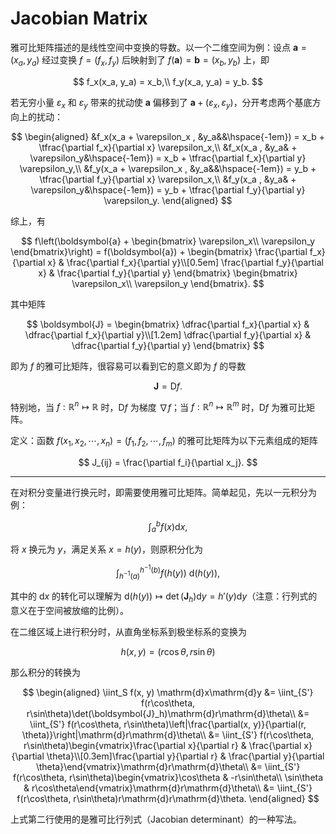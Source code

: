 # Jacobian Matrix

雅可比矩阵描述的是线性空间中变换的导数。以一个二维空间为例：设点 $\boldsymbol{a} = (x_a, y_a)$ 经过变换 $f = (f_x, f_y)$ 后映射到了 $f(\boldsymbol{a}) = \boldsymbol{b} = (x_b, y_b)$ 上，即

$$
f_x(x_a, y_a) = x_b,\\
f_y(x_a, y_a) = y_b.
$$

若无穷小量 $\varepsilon_x$ 和 $\varepsilon_y$ 带来的扰动使 $\boldsymbol{a}$ 偏移到了 $\boldsymbol{a} + (\varepsilon_x, \varepsilon_y)$，分开考虑两个基底方向上的扰动：

$$
\begin{aligned}
&f_x(x_a + \varepsilon_x , &y_a&&\hspace{-1em}) = x_b + \tfrac{\partial f_x}{\partial x} \varepsilon_x,\\
&f_x(x_a , &y_a& + \varepsilon_y&\hspace{-1em}) = x_b + \tfrac{\partial f_x}{\partial y} \varepsilon_y,\\
&f_y(x_a + \varepsilon_x , &y_a&&\hspace{-1em}) = y_b + \tfrac{\partial f_y}{\partial x} \varepsilon_x,\\
&f_y(x_a , &y_a& + \varepsilon_y&\hspace{-1em}) = y_b + \tfrac{\partial f_y}{\partial y} \varepsilon_y.
\end{aligned}
$$

综上，有

$$
f\left(\boldsymbol{a} +
\begin{bmatrix}
\varepsilon_x\\
\varepsilon_y
\end{bmatrix}\right) = f(\boldsymbol{a}) +
\begin{bmatrix}
\frac{\partial f_x}{\partial x} & \frac{\partial f_x}{\partial y}\\[0.5em]
\frac{\partial f_y}{\partial x} & \frac{\partial f_y}{\partial y}
\end{bmatrix}
\begin{bmatrix}
\varepsilon_x\\
\varepsilon_y
\end{bmatrix}.
$$

其中矩阵

$$
\boldsymbol{J} = \begin{bmatrix}
\dfrac{\partial f_x}{\partial x} & \dfrac{\partial f_x}{\partial y}\\[1.2em]
\dfrac{\partial f_y}{\partial x} & \dfrac{\partial f_y}{\partial y}
\end{bmatrix}
$$

即为 $f$ 的雅可比矩阵，很容易可以看到它的意义即为 $f$ 的导数

$$
\boldsymbol{J} = \mathrm{D}f.
$$

特别地，当 $f: \mathbb{R}^n \mapsto \mathbb{R}$ 时，$\mathrm{D}f$ 为梯度 $\nabla f$；当 $f: \mathbb{R}^n \mapsto \mathbb{R}^m$ 时，$\mathrm{D}f$ 为雅可比矩阵。

定义：函数 $f(x_1, x_2, \cdots, x_n) = (f_1, f_2, \cdots, f_m)$ 的雅可比矩阵为以下元素组成的矩阵

$$
J_{ij} = \frac{\partial f_i}{\partial x_j}.
$$

---

在对积分变量进行换元时，即需要使用雅可比矩阵。简单起见，先以一元积分为例：

$$
\int_a^b f(x) \mathrm{d}x,
$$

将 $x$ 换元为 $y$，满足关系 $x = h(y)$，则原积分化为

$$
\int_{h^{-1}(a)}^{h^{-1}(b)}f(h(y))\ \mathrm{d}(h(y)),
$$

其中的 $\mathrm{d}x$ 的转化可以理解为 $\mathrm{d}(h(y)) \mapsto \det(\boldsymbol{J}_h)\mathrm{d}y = h'(y)\mathrm{d}y$（注意：行列式的意义在于空间被放缩的比例）。

在二维区域上进行积分时，从直角坐标系到极坐标系的变换为

$$
h(x, y) = (r\cos\theta, r\sin\theta)
$$

那么积分的转换为

$$
\begin{aligned}
\iint_S f(x, y) \mathrm{d}x\mathrm{d}y
&= \iint_{S'} f(r\cos\theta, r\sin\theta)\det(\boldsymbol{J}_h)\mathrm{d}r\mathrm{d}\theta\\
&= \iint_{S'} f(r\cos\theta, r\sin\theta)\left|\frac{\partial(x, y)}{\partial(r, \theta)}\right|\mathrm{d}r\mathrm{d}\theta\\
&= \iint_{S'} f(r\cos\theta, r\sin\theta)\begin{vmatrix}\frac{\partial x}{\partial r} & \frac{\partial x}{\partial \theta}\\[0.3em]\frac{\partial y}{\partial r} & \frac{\partial y}{\partial \theta}\end{vmatrix}\mathrm{d}r\mathrm{d}\theta\\
&= \iint_{S'} f(r\cos\theta, r\sin\theta)\begin{vmatrix}\cos\theta & -r\sin\theta\\ \sin\theta & r\cos\theta\end{vmatrix}\mathrm{d}r\mathrm{d}\theta\\
&= \iint_{S'} f(r\cos\theta, r\sin\theta)r\mathrm{d}r\mathrm{d}\theta.
\end{aligned}
$$

上式第二行使用的是雅可比行列式（Jacobian determinant）的一种写法。
